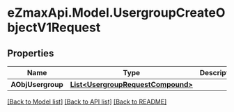 
# eZmaxApi.Model.UsergroupCreateObjectV1Request

## Properties

Name | Type | Description | Notes
------------ | ------------- | ------------- | -------------
**AObjUsergroup** | [**List&lt;UsergroupRequestCompound&gt;**](UsergroupRequestCompound.md) |  | 

[[Back to Model list]](../README.md#documentation-for-models)
[[Back to API list]](../README.md#documentation-for-api-endpoints)
[[Back to README]](../README.md)

